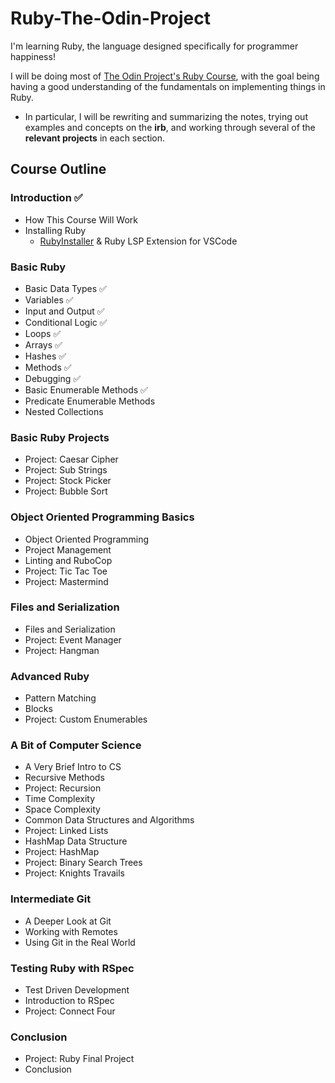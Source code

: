 # Ruby-The-Odin-Project

I'm learning Ruby, the language designed specifically for programmer happiness! 

I will be doing most of [The Odin Project's Ruby Course](https://www.theodinproject.com/paths/full-stack-ruby-on-rails/courses/ruby), with the goal being having a good understanding of the fundamentals on implementing things in Ruby. 
- In particular, I will be rewriting and summarizing the notes, trying out examples and concepts on the **irb**, and working through several of the **relevant projects** in each section.

## Course Outline
### Introduction ✅
- How This Course Will Work 
- Installing Ruby
  - [RubyInstaller](https://rubyinstaller.org/) & Ruby LSP Extension for VSCode   

### Basic Ruby
- Basic Data Types ✅
- Variables ✅
- Input and Output ✅
- Conditional Logic ✅
- Loops ✅
- Arrays ✅
- Hashes ✅
- Methods ✅
- Debugging ✅
- Basic Enumerable Methods ✅
- Predicate Enumerable Methods
- Nested Collections

### Basic Ruby Projects
- Project: Caesar Cipher
- Project: Sub Strings
- Project: Stock Picker
- Project: Bubble Sort

### Object Oriented Programming Basics
- Object Oriented Programming
- Project Management
- Linting and RuboCop
- Project: Tic Tac Toe
- Project: Mastermind

### Files and Serialization
- Files and Serialization
- Project: Event Manager
- Project: Hangman

### Advanced Ruby
- Pattern Matching
- Blocks
- Project: Custom Enumerables

### A Bit of Computer Science
- A Very Brief Intro to CS
- Recursive Methods
- Project: Recursion
- Time Complexity
- Space Complexity
- Common Data Structures and Algorithms
- Project: Linked Lists
- HashMap Data Structure
- Project: HashMap
- Project: Binary Search Trees
- Project: Knights Travails

### Intermediate Git
- A Deeper Look at Git
- Working with Remotes
- Using Git in the Real World

### Testing Ruby with RSpec
- Test Driven Development
- Introduction to RSpec
- Project: Connect Four

### Conclusion
- Project: Ruby Final Project
- Conclusion

